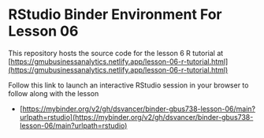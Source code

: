 # RStudio Binder Environment For Lesson 06

This repository hosts the source code for the lesson 6 R tutorial at [https://gmubusinessanalytics.netlify.app/lesson-06-r-tutorial.html](https://gmubusinessanalytics.netlify.app/lesson-06-r-tutorial.html)

Follow this link to launch an interactive RStudio session in your browser to follow along with the lesson
- [https://mybinder.org/v2/gh/dsvancer/binder-gbus738-lesson-06/main?urlpath=rstudio](https://mybinder.org/v2/gh/dsvancer/binder-gbus738-lesson-06/main?urlpath=rstudio)
